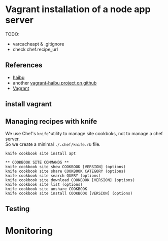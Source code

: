 # Vagrant installation of a node app server

TODO:

*   varcacheapt & .gitignore
*   check chef.recipe_url

## References
*   [haibu](https://github.com/)
*   another [vagrant-haibu project on github](https://github.com/Filirom1/haibu-vagrant.git)
*   [Vagrant](http://vagrantup.com)

## install vagrant


## Managing recipes with knife
We use Chef's `knife`^utility to manage site cookboks, not to manage a chef server.  
So we create a minimal `./.chef/knife.rb` file.

    knife cookbook site install apt

    ** COOKBOOK SITE COMMANDS **
    knife cookbook site show COOKBOOK [VERSION] (options)
    knife cookbook site share COOKBOOK CATEGORY (options)
    knife cookbook site search QUERY (options)
    knife cookbook site download COOKBOOK [VERSION] (options)
    knife cookbook site list (options)
    knife cookbook site unshare COOKBOOK
    knife cookbook site install COOKBOOK [VERSION] (options)
    

## Testing


# Monitoring


    
